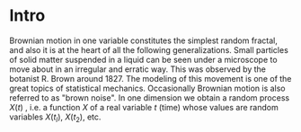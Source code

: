 # Intro

Brownian motion in one variable constitutes the simplest random fractal, and also it is at the heart of all the following generalizations. Small particles of solid
matter suspended in a liquid can be seen under a microscope to move about in an irregular and erratic way. This was observed by the botanist R. Brown around 1827.
The modeling of this movement is one of the great topics of statistical mechanics. Occasionally Brownian motion is also referred to as "brown noise". In one dimension
we obtain a random process $X(t)$ , i.e. a function $X$ of a real variable $t$ (time) whose values are random variables $X(t_l)$, $X(t_2)$, etc.